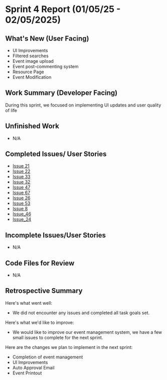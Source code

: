 # Sprint 4 Report (01/05/25 - 02/05/2025)

## What's New (User Facing)
* UI Improvements
* Filtered searches
* Event image upload
* Event post-commenting system
* Resource Page
* Event Modification

## Work Summary (Developer Facing)
During this sprint, we focused on implementing UI updates and user quality of life

## Unfinished Work
- N/A

## Completed Issues/ User Stories
* [Issue 21](https://github.com/mmanning95/ACME26WCV-Cpts421/issues/21)
* [Issue 22](https://github.com/mmanning95/ACME26WCV-Cpts421/issues/22)
* [Issue 33](https://github.com/mmanning95/ACME26WCV-Cpts421/issues/33)
* [Issue 32](https://github.com/mmanning95/ACME26WCV-Cpts421/issues/32)
* [Issue 47](https://github.com/mmanning95/ACME26WCV-Cpts421/issues/47)
* [Issue 67](https://github.com/mmanning95/ACME26WCV-Cpts421/issues/67)
* [Issue 26](https://github.com/mmanning95/ACME26WCV-Cpts421/issues/26)
* [Issue 53](https://github.com/mmanning95/ACME26WCV-Cpts421/issues/53)
* [Issue 8](https://github.com/mmanning95/ACME26WCV-Cpts421/issues/8)
* [Issue_46](https://github.com/mmanning95/ACME26WCV-Cpts421/issues/46)
* [Issue_24](https://github.com/mmanning95/ACME26WCV-Cpts421/issues/24)


 ## Incomplete Issues/User Stories
- N/A


## Code Files for Review
- N/A

## Retrospective Summary
Here's what went well:
* We did not encounter any issues and completed all task goals set.
 
Here's what we'd like to improve:
* We would like to improve our event management system, we have a few small issues to complete for the next sprint.
  
Here are the changes we plan to implement in the next sprint:
* Completion of event management
* UI Improvements
* Auto Approval Email
* Event Printout

